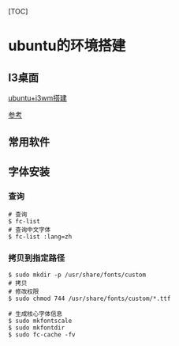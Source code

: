 [TOC]

# ubuntu的环境搭建

## I3桌面

[ubuntu+i3wm搭建](https://blog.csdn.net/qq907482638/article/details/54576516)

[参考](https://www.bilibili.com/read/cv3120815/)

## 常用软件

## 字体安装

### 查询

```shell
# 查询
$ fc-list
# 查询中文字体
$ fc-list :lang=zh
```

### 拷贝到指定路径

```shell
$ sudo mkdir -p /usr/share/fonts/custom
# 拷贝
# 修改权限
$ sudo chmod 744 /usr/share/fonts/custom/*.ttf

# 生成核心字体信息
$ sudo mkfontscale
$ sudo mkfontdir
$ sudo fc-cache -fv
```

